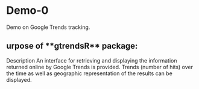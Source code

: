 <h1> Demo-0 </h1>
Demo on Google Trends tracking.
<h2>urpose of **gtrendsR** package:</h2> 

Description An interface for retrieving and displaying 
the information returned online by Google Trends is provided. Trends (number of hits) 
over the time as well as geographic representation of the results can be displayed.
